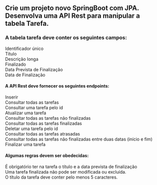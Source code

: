 ## Crie um projeto novo SpringBoot com JPA. <br/> Desenvolva uma API Rest para manipular a tabela Tarefa.

### A tabela tarefa deve conter os seguintes campos:

Identificador único<br/>
Título<br/>
Descrição longa<br/>
Finalizado<br/>
Data Prevista de Finalização<br/>
Data de Finalização<br/>

#### A API Rest deve fornecer os seguintes endpoints:

Inserir<br/>
Consultar todas as tarefas<br/>
Consultar uma tarefa pelo id<br/>
Atualizar uma tarefa<br/>
Consultar todas as tarefas não finalizadas<br/>
Consultar todas as tarefas finalizadas<br/>
Deletar uma tarefa pelo id<br/>
Consultar todas as tarefas atrasadas<br/>
Consultar todas as tarefas não finalizadas entre duas datas (início e fim)<br/>
Finalizar uma tarefa<br/>

#### Algumas regras devem ser obedecidas:<br/>
É obrigatório ter na tarefa o título e a data prevista de finalização<br/>
Uma tarefa finalizada não pode ser modificada ou excluída.<br/>
O título da tarefa deve conter pelo menos 5 caracteres.
